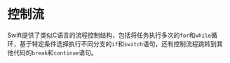 # 控制流

Swift提供了类似C语言的流程控制结构，包括将任务执行多次的`for`和`while`循环，基于特定条件选择执行不同分支的`if`和`switch`语句，还有控制流程跳转到其他代码的`break`和`continue`语句。